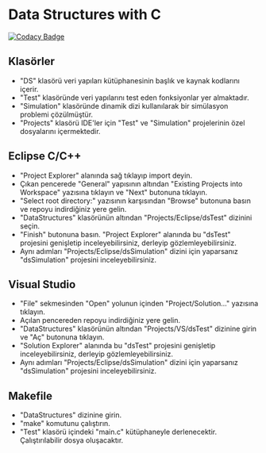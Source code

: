 # Data Structures with C 

[![Codacy Badge](https://api.codacy.com/project/badge/Grade/e87374258dba4b6589867331cdd35658)](https://www.codacy.com/manual/Enes1313/DataStructures?utm_source=github.com&amp;utm_medium=referral&amp;utm_content=Enes1313/DataStructures&amp;utm_campaign=Badge_Grade)

## Klasörler

*   "DS" klasörü veri yapıları kütüphanesinin başlık ve kaynak kodlarını içerir. 
*   "Test" klasöründe veri yapılarını test eden fonksiyonlar yer almaktadır. 
*   "Simulation" klasöründe dinamik dizi kullanılarak bir simülasyon problemi çözülmüştür. 
*   "Projects" klasörü IDE'ler için "Test" ve "Simulation" projelerinin özel dosyalarını içermektedir.

## Eclipse C/C++

*   "Project Explorer" alanında sağ tıklayıp import deyin.
*   Çıkan pencerede "General" yapısının altından "Existing Projects into Workspace" yazısına tıklayın ve "Next" butonuna tıklayın.
*   "Select root directory:" yazısının karşısından "Browse" butonuna basın ve repoyu indirdiğiniz yere gelin.
*   "DataStructures" klasörünün altından "Projects/Eclipse/dsTest" dizinini seçin.
*   "Finish" butonuna basın. "Project Explorer" alanında bu "dsTest" projesini genişletip inceleyebilirsiniz, derleyip gözlemleyebilirsiniz.
*   Aynı adımları "Projects/Eclipse/dsSimulation" dizini için yaparsanız "dsSimulation" projesini inceleyebilirsiniz.

## Visual Studio

*   "File" sekmesinden "Open" yolunun içinden "Project/Solution..." yazısına tıklayın.
*   Açılan pencereden repoyu indirdiğiniz yere gelin.
*   "DataStructures" klasörünün altından "Projects/VS/dsTest" dizinine girin ve "Aç" butonuna tıklayın.
*   "Solution Explorer" alanında bu "dsTest" projesini genişletip inceleyebilirsiniz, derleyip gözlemleyebilirsiniz.
*   Aynı adımları "Projects/Eclipse/dsSimulation" dizini için yaparsanız "dsSimulation" projesini inceleyebilirsiniz.

## Makefile

*   "DataStructures" dizinine girin.
*   "make" komutunu çalıştırın.
*   "Test" klasörü içindeki "main.c" kütüphaneyle derlenecektir. Çalıştırılabilir dosya oluşacaktır.
